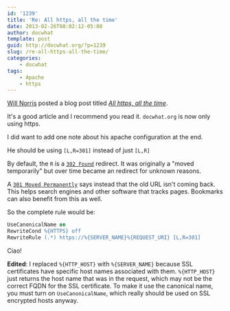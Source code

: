 ```yaml
---
id: '1239'
title: 'Re: All https, all the time'
date: 2013-02-26T08:02:12-05:00
author: docwhat
template: post
guid: http://docwhat.org/?p=1239
slug: /re-all-https-all-the-time/
categories:
    - docwhat
tags:
    - Apache
    - https
---
```


[Will Norris](https://willnorris.com/) posted a blog post titled
[_All https, all the time_](https://willnorris.com/2012/12/all-https-all-the-time).

It's a good article and I recommend you read it. `docwhat.org` is now only
using https.

I did want to add one note about his apache configuration at the end.

He should be using `[L,R=301]` instead of just `[L,R]`

By default, the `R` is a [`302 Found`](http://en.wikipedia.org/wiki/HTTP_302)
redirect. It was originally a "moved temporarily" but over time became an
redirect for unknown reasons.

A [`301 Moved Permanently`](http://en.wikipedia.org/wiki/HTTP_301) says
instead that the old URL isn't coming back. This helps search engines and
other software that tracks pages. Bookmarks can also benefit from this as
well.

So the complete rule would be:

```apache
UseCanonicalName on
RewriteCond %{HTTPS} off
RewriteRule (.*) https://%{SERVER_NAME}%{REQUEST_URI} [L,R=301]
```

Ciao!

**Edited**: I replaced `%{HTTP_HOST}` with `%{SERVER_NAME}` because SSL
certificates have specific host names associated with them. `%{HTTP_HOST}`
just returns the host name that was in the request, which may not be the
correct FQDN for the SSL certificate. To make it use the canonical name, you
must turn on `UseCanonicalName`, which really should be used on SSL encrypted
hosts anyway.
